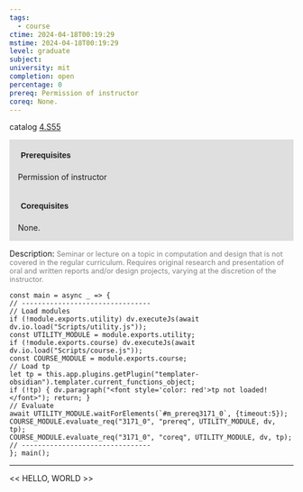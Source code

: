 ```yaml
---
tags:
  - course
ctime: 2024-04-18T00:19:29
mstime: 2024-04-18T00:19:29
level: graduate
subject: 
university: mit
completion: open
percentage: 0
prereq: Permission of instructor
coreq: None.
---
```


catalog [4.S55](http://student.mit.edu/catalog/m4e.html#4.S55)

<span style="display: block; padding: 15px; background-color: rgb(100, 100, 100, 0.2);"><font id="m_prereq3171_0" style="display: block; font-family: Arial, sans-serif; font-weight: bold; padding: 5px">Prerequisites</font><br><span id="prereq3171_0">Permission of instructor</span></span>
<span style="display: block; padding: 15px; background-color: rgb(100, 100, 100, 0.2);"><font id="m_coreq3171_0" style="display: block; font-family: Arial, sans-serif; font-weight: bold; padding: 5px">Corequisites</font><br><span id="coreq3171_0">None.</span></span>

<font style="">Description:</font>
<font style="color: grey; font-size: 0.8rem;">Seminar or lecture on a topic in computation and design that is not covered in the regular curriculum. Requires original research and presentation of oral and written reports and/or design projects, varying at the discretion of the instructor.</font>

```dataviewjs
const main = async _ => {
// --------------------------------
// Load modules
if (!module.exports.utility) dv.executeJs(await dv.io.load("Scripts/utility.js"));
const UTILITY_MODULE = module.exports.utility;
if (!module.exports.course) dv.executeJs(await dv.io.load("Scripts/course.js"));
const COURSE_MODULE = module.exports.course;
// Load tp
let tp = this.app.plugins.getPlugin("templater-obsidian").templater.current_functions_object;
if (!tp) { dv.paragraph("<font style='color: red'>tp not loaded!</font>"); return; }
// Evaluate
await UTILITY_MODULE.waitForElements(`#m_prereq3171_0`, {timeout:5});
COURSE_MODULE.evaluate_req("3171_0", "prereq", UTILITY_MODULE, dv, tp);
COURSE_MODULE.evaluate_req("3171_0", "coreq", UTILITY_MODULE, dv, tp);
// --------------------------------
}; main();
```

---

<< HELLO, WORLD >>

